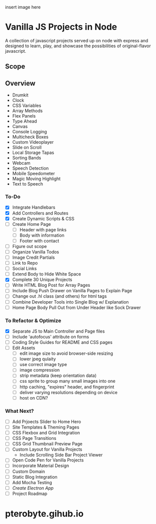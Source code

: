 insert image here

# Vanilla JS Projects in Node

A collection of javascript projects served up on node with express and designed to learn, play, and showcase the possibilities of original-flavor javascript.

## Scope

## Overview
* Drumkit
* Clock
* CSS Variables
* Array Methods
* Flex Panels
* Type Ahead
* Canvas
* Console Logging
* Multicheck Boxes
* Custom Videoplayer
* Slide on Scroll
* Local Storage Tapas
* Sorting Bands
* Webcam
* Speech Detection
* Mobile Speedometer
* Magic Moving Highlight
* Text to Speech

### To-Do
- [x] Integrate Handlebars
- [x] Add Controllers and Routes
- [x] Create Dynamic Scripts & CSS
- [ ] Create Home Page
  - [ ] Header with page links
  - [ ] Body with information
  - [ ] Footer with contact
- [ ] Figure out scope
- [ ] Organize Vanilla Todos
- [ ] Image Credit Partials
- [ ] Link to Repo
- [ ] Social Links
- [ ] Extend Body to Hide White Space
- [x] Complete 30 Unique Projects
- [ ] Write HTML Blog Post for Array Pages
- [ ] Include Blog Push Drawer on Vanilla Pages to Explain Page
- [ ] Change out .hl class (and others) for html tags
- [ ] Combine Developer Tools into Single Blog w/ Explanation
- [ ] Home Page Body Pull Out from Under Header like Sock Drawer

### To Refactor & Optimize
- [x] Separate JS to Main Controller and Page files
- [ ] Include 'autofocus' attribute on forms
- [ ] Coding Style Guides for README and CSS pages
- [ ] Edit Assets
  - [ ] edit image size to avoid browser-side resizing
  - [ ] lower jpeg qulaity
  - [ ] use correct image type
  - [ ] image compression
  - [ ] strip metadata (keep orientation data)
  - [ ] css sprite to group many small images into one
  - [ ] http caching, "expires" header, and fingerprint
  - [ ] deliver varying resolutions depending on device
  - [ ] host on CDN?

### What Next?
- [ ] Add Prjoects Slider to Home Hero
- [ ] Site Templates & Theming Pages
- [ ] CSS Flexbox and Grid Integration
- [ ] CSS Page Transitions
- [ ] CSS Grid Thumbnail Preview Page
- [ ] Custom Layout for Vanilla Projects
  - Include Scrolling Side Bar Project Viewer
- [ ] Open Code Pen for Vanilla Projects
- [ ] Incorporate Material Design
- [ ] Custom Domain
- [ ] Static Blog Integration
- [ ] Add Mocha Testing
- [ ] *Create Electron App*
- [ ] Project Roadmap
# pterobyte.gihub.io
